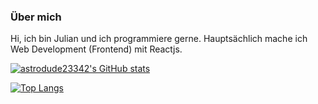 ### Über mich

Hi, ich bin Julian und ich programmiere gerne.
Hauptsächlich mache ich Web Development (Frontend) mit Reactjs.

[![astrodude23342's GitHub stats](https://github-readme-stats.vercel.app/api?username=astrodude23342&show_icons=true&theme=merko)](https://github.com/anuraghazra/github-readme-stats)

[![Top Langs](https://github-readme-stats.vercel.app/api/top-langs/?username=astrodude23342&layout=compact)](https://github.com/anuraghazra/github-readme-stats's)
